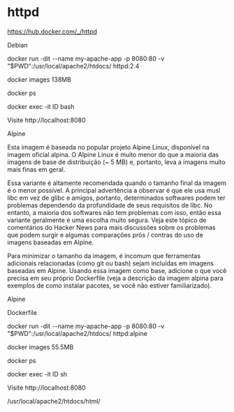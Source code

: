 # httpd

https://hub.docker.com/_/httpd

Debian

docker run -dit --name my-apache-app -p 8080:80 -v "$PWD":/usr/local/apache2/htdocs/ httpd:2.4

docker images
138MB

docker ps

docker exec -it ID bash

Visite
http://localhost:8080

Alpine

Esta imagem é baseada no popular projeto Alpine Linux, disponível na imagem oficial alpina. O Alpine Linux é muito menor do que a maioria das imagens de base de distribuição (~ 5 MB) e, portanto, leva a imagens muito mais finas em geral.

Essa variante é altamente recomendada quando o tamanho final da imagem é o menor possível. A principal advertência a observar é que ele usa musl libc em vez de glibc e amigos, portanto, determinados softwares podem ter problemas dependendo da profundidade de seus requisitos de libc. No entanto, a maioria dos softwares não tem problemas com isso, então essa variante geralmente é uma escolha muito segura. Veja este tópico de comentários do Hacker News para mais discussões sobre os problemas que podem surgir e algumas comparações prós / contras do uso de imagens baseadas em Alpine.

Para minimizar o tamanho da imagem, é incomum que ferramentas adicionais relacionadas (como git ou bash) sejam incluídas em imagens baseadas em Alpine. Usando essa imagem como base, adicione o que você precisa em seu próprio Dockerfile (veja a descrição da imagem alpina para exemplos de como instalar pacotes, se você não estiver familiarizado).

Alpine

Dockerfile

docker run -dit --name my-apache-app -p 8080:80 -v "$PWD":/usr/local/apache2/htdocs/ httpd:alpine

docker images
55.5MB

docker ps

docker exec -it ID sh

Visite
http://localhost:8080

/usr/local/apache2/htdocs/html/


